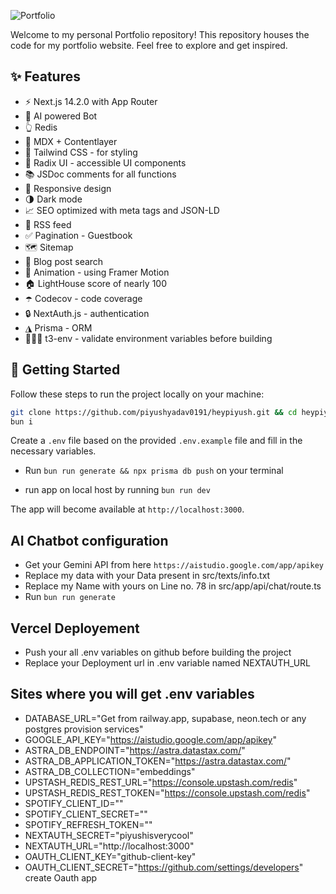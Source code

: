 ![Portfolio](https://i.ibb.co/qmqwYqN/main.png)

Welcome to my personal Portfolio repository! This repository houses the code for my portfolio website. Feel free to explore and get inspired.

## ✨ Features

- ⚡️ Next.js 14.2.0 with App Router
- 🤖 AI powered Bot
- 👆 Redis
- 📝 MDX + Contentlayer
- 🎨 Tailwind CSS - for styling
- 🌈 Radix UI - accessible UI components
- 📚 JSDoc comments for all functions
- 📱 Responsive design
- 🌗 Dark mode
- 📈 SEO optimized with meta tags and JSON-LD
- 📰 RSS feed
- ✅ Pagination - Guestbook
- 🗺 Sitemap
- 🔎 Blog post search
- 🎨 Animation - using Framer Motion
- 🏠 LightHouse score of nearly 100
- ☂️ Codecov - code coverage
- 🔒 NextAuth.js - authentication
- ◮ Prisma - ORM
- 👷🏻‍♂️ t3-env - validate environment variables before building

## 👋 Getting Started

Follow these steps to run the project locally on your machine:

```bash
git clone https://github.com/piyushyadav0191/heypiyush.git && cd heypiyush
bun i 
```

Create a `.env` file based on the provided `.env.example` file and fill in the necessary variables.


- Run `bun run generate && npx prisma db push` on your terminal

- run app on local host by running `bun run dev`

The app will become available at `http://localhost:3000`.

## AI Chatbot configuration
- Get your Gemini API from here `https://aistudio.google.com/app/apikey`
- Replace my data with your Data present in src/texts/info.txt
- Replace my Name with yours on Line no. 78 in src/app/api/chat/route.ts
- Run `bun run generate`

## Vercel Deployement
- Push your all .env variables on github before building the project
- Replace your Deployment url in .env variable named NEXTAUTH_URL

## Sites where you will get .env variables
- DATABASE_URL="Get from railway.app, supabase, neon.tech or any postgres provision services"
- GOOGLE_API_KEY="https://aistudio.google.com/app/apikey"
- ASTRA_DB_ENDPOINT="https://astra.datastax.com/"
- ASTRA_DB_APPLICATION_TOKEN="https://astra.datastax.com/"
- ASTRA_DB_COLLECTION="embeddings" 
- UPSTASH_REDIS_REST_URL="https://console.upstash.com/redis"
- UPSTASH_REDIS_REST_TOKEN="https://console.upstash.com/redis"
- SPOTIFY_CLIENT_ID=""
- SPOTIFY_CLIENT_SECRET=""
- SPOTIFY_REFRESH_TOKEN=""
- NEXTAUTH_SECRET="piyushisverycool"
- NEXTAUTH_URL="http://localhost:3000"
- OAUTH_CLIENT_KEY="github-client-key"
- OAUTH_CLIENT_SECRET="https://github.com/settings/developers" create Oauth app 

